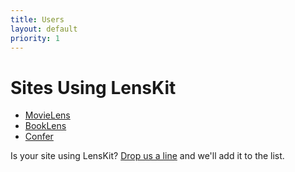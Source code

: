 ```yaml
---
title: Users
layout: default
priority: 1
---
```


# Sites Using LensKit

- [MovieLens](http://movielens.org)
- [BookLens](http://booklens.umn.edu)
- [Confer](http://confer.csail.mit.edu/)

Is your site using LensKit? [Drop us a line](/connect/) and we'll add it to the list.
